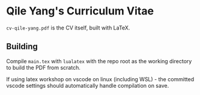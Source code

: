 # Qile Yang's Curriculum Vitae

`cv-qile-yang.pdf` is the CV itself, built with LaTeX. 

## Building

Compile `main.tex` with `lualatex` with the repo root as the working directory to build the PDF from scratch.

If using latex workshop on vscode on linux (including WSL) - the committed vscode settings should automatically handle compilation on save.
